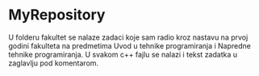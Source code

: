 # MyRepository

U folderu fakultet se nalaze zadaci koje sam radio kroz nastavu na prvoj godini fakulteta na predmetima Uvod u tehnike programiranja i Napredne tehnike programiranja. 
U svakom c++ fajlu se nalazi i tekst zadatka u zaglavlju pod komentarom.
